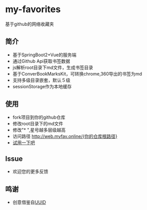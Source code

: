 # my-favorites

基于github的网络收藏夹

## 简介
* 基于SpringBoot2+Vue的服务端
* 通过Github Api获取书签数据
* js解析root目录下md文件，生成书签目录
* 基于ConverBookMarksKit，可转换chrome,360导出的书签为md
* 支持多级目录嵌套，默认５级
* sessionStorage作为本地缓存

## 使用
* fork项目到你的github仓库
* 修改root目录下的md文件
* 修改"* ",星号越多层级越高
* 访问路径 http://web.myfav.online/{你的仓库根路径}
* [试用一下吧]( http://web.myfav.online)

## Issue
* 欢迎您的更多反馈

## 鸣谢
* 创意借鉴自[UUID](https://github.com/netnr/uuid)